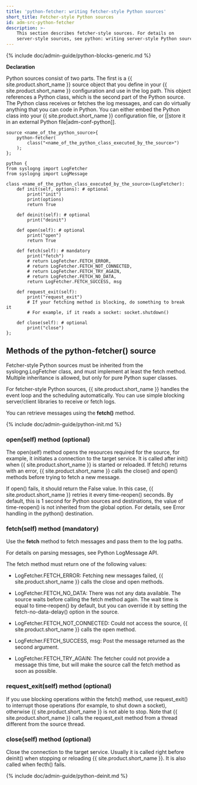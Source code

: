```yaml
---
title: 'python-fetcher: writing fetcher-style Python sources'
short_title: Fetcher-style Python sources
id: adm-src-python-fetcher
description: >-
    This section describes fetcher-style sources. For details on
    server-style sources, see python: writing server-style Python sources.
---
```


{% include doc/admin-guide/python-blocks-generic.md %}

**Declaration**

Python sources consist of two parts. The first is a {{ site.product.short_name }} source
object that you define in your {{ site.product.short_name }} configuration and use in
the log path. This object references a Python class, which is the second
part of the Python source. The Python class receives or fetches the log
messages, and can do virtually anything that you can code in Python. You
can either embed the Python class into your {{ site.product.short_name }} configuration
file, or [[store it in an external Python file|adm-conf-python]].

```config
source <name_of_the_python_source>{
    python-fetcher(
        class("<name_of_the_python_class_executed_by_the_source>")
    );
};

python {
from syslogng import LogFetcher
from syslogng import LogMessage

class <name_of_the_python_class_executed_by_the_source>(LogFetcher):
    def init(self, options): # optional
        print("init")
        print(options)
        return True

    def deinit(self): # optional
        print("deinit")

    def open(self): # optional
        print("open")
        return True

    def fetch(self): # mandatory
        print("fetch")
        # return LogFetcher.FETCH_ERROR,
        # return LogFetcher.FETCH_NOT_CONNECTED,
        # return LogFetcher.FETCH_TRY_AGAIN,
        # return LogFetcher.FETCH_NO_DATA,
        return LogFetcher.FETCH_SUCCESS, msg

    def request_exit(self):
        print("request_exit")
        # If your fetching method is blocking, do something to break it
        # For example, if it reads a socket: socket.shutdown()

    def close(self): # optional
        print("close")
};
```

## Methods of the python-fetcher() source

Fetcher-style Python sources must be inherited from the
syslogng.LogFetcher class, and must implement at least the fetch method.
Multiple inheritance is allowed, but only for pure Python super classes.

For fetcher-style Python sources, {{ site.product.short_name }} handles the event loop
and the scheduling automatically. You can use simple blocking
server/client libraries to receive or fetch logs.

You can retrieve messages using the **fetch()** method.

{% include doc/admin-guide/python-init.md %}

### open(self) method (optional)

The open(self) method opens the resources required for the source, for
example, it initiates a connection to the target service. It is called
after init() when {{ site.product.short_name }} is started or reloaded. If fetch()
returns with an error, {{ site.product.short_name }} calls the close() and open()
methods before trying to fetch a new message.

If open() fails, it should return the False value. In this case,
{{ site.product.short_name }} retries it every time-reopen() seconds. By default, this
is 1 second for Python sources and destinations, the value of
time-reopen() is not inherited from the global option. For details, see
Error handling in the python() destination.

### fetch(self) method (mandatory)

Use the **fetch** method to fetch messages and pass them to the log
paths.

For details on parsing messages, see
Python LogMessage API.  

The fetch method must return one of the following values:

- LogFetcher.FETCH_ERROR: Fetching new messages failed, {{ site.product.short_name }}
    calls the close and open methods.

- LogFetcher.FETCH_NO_DATA: There was not any data available. The
    source waits before calling the fetch method again. The wait time is
    equal to time-reopen() by default, but you can override it by
    setting the fetch-no-data-delay() option in the source.

- LogFetcher.FETCH_NOT_CONNECTED: Could not access the source,
    {{ site.product.short_name }} calls the open method.

- LogFetcher.FETCH_SUCCESS, msg: Post the message returned as the
    second argument.

- LogFetcher.FETCH_TRY_AGAIN: The fetcher could not provide a
    message this time, but will make the source call the fetch method as
    soon as possible.

### request_exit(self) method (optional)

If you use blocking operations within the fetch() method, use
request_exit() to interrupt those operations (for example, to shut down
a socket), otherwise {{ site.product.short_name }} is not able to stop. Note that
{{ site.product.short_name }} calls the request_exit method from a thread different
from the source thread.

### close(self) method (optional)

Close the connection to the target service. Usually it is called right
before deinit() when stopping or reloading {{ site.product.short_name }}. It is also
called when fecth() fails.

{% include doc/admin-guide/python-deinit.md %}
